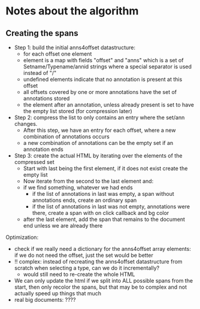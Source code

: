# Notes about the algorithm


## Creating the spans

* Step 1: build the initial anns4offset datastructure:
  * for each offset one element
  * element is a map with fields "offset" and "anns" which is a set of Setname/Typename/annid strings where 
    a special separator is used instead of "/"
  * undefined elements indicate that no annotation is present at this offset
  * all offsets covered by one or more annotations have the set of annotations stored
  * the element after an annotation, unless already present is set to have the empty list stored (for compression later)
* Step 2: compress the list to only contains an entry where the set/ann changes.
  * After this step, we have an entry for each offset, where a new combination of annotations occurs 
  * a new combination of annotations can be the empty set if an annotation ends
* Step 3: create the actual HTML by iterating over the elements of the compressed set
  * Start with last being the first element, if it does not exist create the empty list
  * Now iterate from the second to the last element and:
  * if we find something, whatever we had ends
    * if the list of annotations in last was empty, a span without annotations ends, create an ordinary span
    * if the list of annotations in last was not empty, annotations were there, create a span with on click callback and bg color
  * after the last element, add the span that remains to the document end  unless we are already there

Optimization: 
* check if we really need a dictionary for the anns4offset array elements: if we do not need the offset, just the set would be better
* !! complex: instead of recreating the anns4offset datastructure from scratch when selecting a type, can we do it incrementally?
  * would still need to re-create the whole HTML 
* We can only update the html if we split into ALL possible spans from the start, then only recolor the spans, but that may be 
  to complex and not actually speed up things that much
* real big documents: ????
